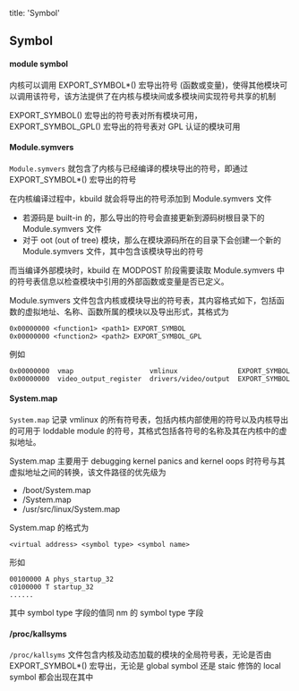 title: 'Symbol'
## Symbol

#### module symbol

内核可以调用 EXPORT_SYMBOL*() 宏导出符号 (函数或变量)，使得其他模块可以调用该符号，该方法提供了在内核与模块间或多模块间实现符号共享的机制

EXPORT_SYMBOL() 宏导出的符号表对所有模块可用，
EXPORT_SYMBOL_GPL() 宏导出的符号表对 GPL 认证的模块可用


#### Module.symvers

`Module.symvers` 就包含了内核与已经编译的模块导出的符号，即通过 EXPORT_SYMBOL*() 宏导出的符号

在内核编译过程中，kbuild 就会将导出的符号添加到 Module.symvers 文件

- 若源码是 built-in 的，那么导出的符号会直接更新到源码树根目录下的 Module.symvers 文件
- 对于 oot (out of tree) 模块，那么在模块源码所在的目录下会创建一个新的 Module.symvers 文件，其中包含该模块导出的符号

而当编译外部模块时，kbuild 在 MODPOST 阶段需要读取 Module.symvers 中的符号表信息以检查模块中引用的外部函数或变量是否已定义。


Module.symvers 文件包含内核或模块导出的符号表，其内容格式如下，包括函数的虚拟地址、名称、函数所属的模块以及导出形式，其格式为

```
0x00000000 <function1> <path1> EXPORT_SYMBOL
0x00000000 <function2> <path2> EXPORT_SYMBOL_GPL
```

例如

```
0x00000000  vmap                   vmlinux               EXPORT_SYMBOL
0x00000000  video_output_register  drivers/video/output  EXPORT_SYMBOL
```


#### System.map

`System.map` 记录 vmlinux 的所有符号表，包括内核内部使用的符号以及内核导出的可用于 loddable module 的符号，其格式包括各符号的名称及其在内核中的虚拟地址。

System.map 主要用于 debugging kernel panics and kernel oops 时符号与其虚拟地址之间的转换，该文件路径的优先级为

- /boot/System.map
- /System.map
- /usr/src/linux/System.map


System.map 的格式为

```
<virtual address> <symbol type> <symbol name>
```

形如

```
00100000 A phys_startup_32
c0100000 T startup_32
......
```

其中 symbol type 字段的值同 nm 的 symbol type 字段


#### /proc/kallsyms

`/proc/kallsyms` 文件包含内核及动态加载的模块的全局符号表，无论是否由 EXPORT_SYMBOL*() 宏导出，无论是 global symbol 还是 staic 修饰的 local symbol 都会出现在其中


